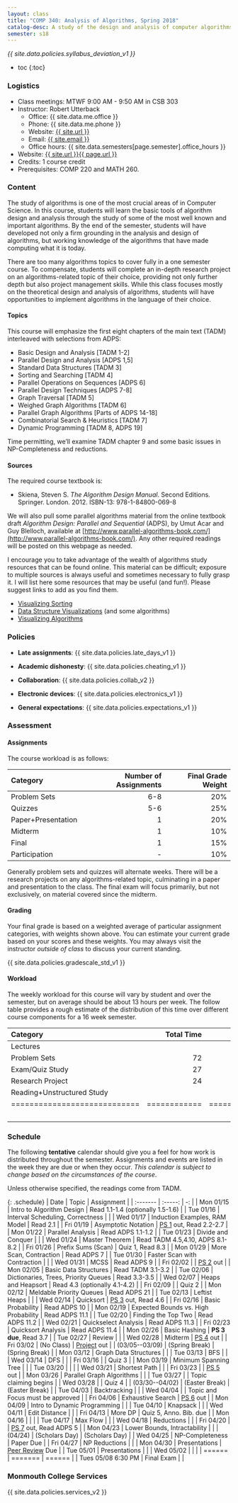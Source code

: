 ```yaml
---
layout: class
title: "COMP 340: Analysis of Algorithms, Spring 2018"
catalog-desc: A study of the design and analysis of computer algorithms. Topics include asymptotic analysis, efficient algorithm design, sorting and order statistics, hashing, binary search trees, graph algorithms, matrix multiplication, and NP completeness. This course begins a more in-depth study in the theory and science of computation.
semester: s18
---
```


*{{ site.data.policies.syllabus_deviation_v1 }}*

* toc
{:toc}

### Logistics

* Class meetings: MTWF 9:00 AM - 9:50 AM in CSB 303
* Instructor: Robert Utterback
  * Office: {{ site.data.me.office }}
  * Phone: {{ site.data.me.phone }}
  * Website: <a href="{{ site.url }}">{{ site.url }}</a>
  * Email: <a href="mailto:{{ site.email }}">{{ site.email }}</a>
  * Office hours: {{ site.data.semesters[page.semester].office_hours }}
* Website: <a href="{{ site.url }}{{ page.url }}">{{ site.url }}{{ page.url }}</a>
* Credits: 1 course credit
* Prerequisites: COMP 220 and MATH 260.

### Content

The study of algorithms is one of the most crucial areas of in
Computer Science. In this course, students will learn the basic tools
of algorithm design and analysis through the study of some of the most
well known and important algorithms. By the end of the semester,
students will have developed not only a firm grounding in the analysis
and design of algorithms, but working knowledge of the algorithms that
have made computing what it is today.  

There are too many algorithms topics to cover fully in a one semester
course. To compensate, students will complete an in-depth research
project on an algorithms-related topic of their choice, providing not
only further depth but also project management skills. While this
class focuses mostly on the theoretical design and analysis of
algorithms, students will have opportunities to implement algorithms
in the language of their choice.

<!-- While it certainly is possible to study algorithms in the absence of -->
<!-- programming, concrete implementations provide a tangible means of -->
<!-- playing with the course material. As a part of the class, students -->
<!-- will implement, in the language of their choice, present and -->
<!-- demonstrate the algorithms from the text. Regular presentations of -->
<!-- code will provide a backdrop for discussions of the relationships -->
<!-- between programming, algorithms and the science of computing. -->

#### Topics

This course will emphasize the first eight chapters of the main text (TADM)
interleaved with selections from ADPS:

* Basic Design and Analysis [TADM 1-2] 
* Parallel Design and Analysis [ADPS 1,5]
* Standard Data Structures [TADM 3]
* Sorting and Searching [TADM 4]
* Parallel Operations on Sequences [ADPS 6]
* Parallel Design Techniques [ADPS 7-8]
* Graph Traversal [TADM 5]
* Weighed Graph Algorithms [TADM 6]
* Parallel Graph Algorithms [Parts of ADPS 14-18]
* Combinatorial Search & Heuristics [TADM 7] 
* Dynamic Programming [TADM 8, ADPS 19]

Time permitting, we’ll examine TADM chapter 9 and some basic issues in
NP-Completeness and reductions.
  
#### Sources

The required course textbook is:

* Skiena, Steven S. *The Algorithm Design Manual*. Second
Editions. Springer. London. 2012.  ISBN-13: 978-1-84800-069-8

We will also pull some parallel algorithms material from the online
textbook draft *Algorithm Design: Parallel and Sequential* (ADPS), by
Umut Acar and Guy Blelloch, available at
[http://www.parallel-algorithms-book.com/](http://www.parallel-algorithms-book.com/). Any
other required readings will be posted on this webpage as needed.

I encourage you to take advantage of the wealth of algorithms study
resources that can be found online. This material can be difficult;
exposure to multiple sources is always useful and sometimes necessary
to fully grasp it. I will list here some resources that may be useful
(and fun!). Please suggest links to add as you find them.

* [Visualizing Sorting](http://panthema.net/2013/sound-of-sorting/)
* [Data Structure Visualizations](http://www.cs.usfca.edu/~galles/visualization/Algorithms.html) (and some algorithms)
* [Visualizing Algorithms](https://bost.ocks.org/mike/algorithms/)

### Policies

* **Late assignments**: {{ site.data.policies.late_days_v1 }}

* **Academic dishonesty**: {{ site.data.policies.cheating_v1 }}

* **Collaboration**: {{ site.data.policies.collab_v2 }}

* **Electronic devices**: {{ site.data.policies.electronics_v1 }}

* **General expectations**: {{ site.data.policies.expectations_v1 }}

### Assessment

#### Assignments

The course workload is as follows: 

| Category           | Number of Assignments | Final Grade Weight |
| :-----             |              -------: |                 -: |
| Problem Sets       |                   6-8 |                20% |
| Quizzes            |                   5-6 |                25% |
| Paper+Presentation |                     1 |                20% |
| Midterm            |                     1 |                10% |
| Final              |                     1 |                15% |
| Participation      |                     - |                10% |

Generally problem sets and quizzes will alternate weeks. There will be
a research projects on any algorithms-related topic, culminating in a
paper and presentation to the class. The final exam will focus
primarily, but not exclusively, on material covered since the
midterm.

#### Grading

Your final grade is based on a weighted average of particular
assignment categories, with weights shown above. You can estimate your
current grade based on your scores and these weights. You may always
visit the instructor *outside of class* to discuss your current
standing.

{{ site.data.policies.gradescale_std_v1 }}

#### Workload

The weekly workload for this course will vary by student and over the
semester, but on average should be about 13 hours per week. The follow
table provides a rough estimate of the distribution of this time over
different course components for a 16 week semester.

| Category                     |   Total Time |     Time/Week (Hours) |
| :-----                      |    -------:  |   -----------------:  |
| Lectures                     |              |                   3.3 |
| Problem Sets                 |           72 |                   4.5 |
| Exam/Quiz Study              |           27 |                   1.7 |
| Research Project             |           24 |                   1.5 |
| Reading+Unstructured Study   |              |                     2 |
| ============================ | ============ | ===================== |
|                              |              |                    13 |

### Schedule
The following **tentative** calendar should give you a feel for how
work is distributed throughout the semester. Assignments and events
are listed in the week they are due or when they occur. *This calendar
is subject to change based on the circumstances of the course*.

<!-- (let* ((start-date (org-read-date nil nil "2018-01-15")) -->
<!--        (end-date (org-read-date nil nil "2018-05-02")) -->
<!--        (days (list "Mon" "Tue" "Wed" "Fri")) -->
<!--        (current start-date)) -->
<!--   (while (string< current end-date) -->
<!--     (let* ((time (org-time-string-to-time current)) -->
<!--            (day (format-time-string "%a" time))) -->
<!--       (if (member day days) -->
<!--           (princ (concat (format-time-string "%a %m/%d" time) "\n")))) -->
<!--     (setq current (org-read-date nil nil "++1" nil (org-time-string-to-time current))))) -->

Unless otherwise specified, the readings come from TADM.

{: .schedule}
| Date               | Topic                                | Assignment                          |
| :-------           | :-----:                              | -:                                  |
| Mon 01/15          | Intro to Algorithm Design            | Read 1.1-1.4 (optionally 1.5-1.6)   |
| Tue 01/16          | Interval Scheduling, Correctness     |                                     |
| Wed 01/17          | Induction Examples, RAM Model        | Read 2.1                            |
| Fri 01/19          | Asymptotic Notation                  | [PS 1](ps1.pdf) out, Read 2.2-2.7   |
| Mon 01/22          | Parallel Analysis                    | Read ADPS 1.1-1.2                   |
| Tue 01/23          | Divide and Conquer                   |                                     |
| Wed 01/24          | Master Theorem                       | Read TADM 4.5,4.10, ADPS 8.1-8.2    |
| Fri 01/26          | Prefix Sums (Scan)                   | Quiz 1, Read 8.3                    |
| Mon 01/29          | More Scan, Contraction               | Read ADPS 7                         |
| Tue 01/30          | Faster Scan with Contraction         |                                     |
| Wed 01/31          | MCSS                                 | Read ADPS 9                         |
| Fri 02/02          |                                      | [PS 2](ps2.pdf) out                 |
| Mon 02/05          | Basic Data Structures                | Read TADM 3.1-3.2                   |
| Tue 02/06          | Dictionaries, Trees, Priority Queues | Read 3.3-3.5                        |
| Wed 02/07          | Heaps and Heapsort                   | Read 4.3 (optionally 4.1-4.2)       |
| Fri 02/09          |                                      | Quiz 2                              |
| Mon 02/12          | Meldable Priority Queues             | Read ADPS 21                        |
| Tue 02/13          | Leftist Heaps                        |                                     |
| Wed 02/14          | Quicksort                            | [PS 3](ps3.pdf) out, Read 4.6       |
| Fri 02/16          | Basic Probability                    | Read ADPS 10                        |
| Mon 02/19          | Expected Bounds vs. High Probability | Read ADPS 11.1                      |
| Tue 02/20          | Finding the Top Two                  | Read ADPS 11.2                      |
| Wed 02/21          | Quickselect Analysis                 | Read ADPS 11.3                      |
| Fri 02/23          | Quicksort Analysis                   | Read ADPS 11.4                      |
| Mon 02/26          | Basic Hashing                        | **PS 3 due**, Read 3.7              |
| Tue 02/27          | Review                               |                                     |
| Wed 02/28          | Midterm                              | [PS 4](ps4.pdf) out                 |
| Fri 03/02          | (No Class)                           | [Project](proj.pdf) out             |
| (03/05--03/09)     | (Spring Break)                       | (Spring Break)                      |
| Mon 03/12          | Graph Data Structures                |                                     |
| Tue 03/13          | BFS                                  |                                     |
| Wed 03/14          | DFS                                  |                                     |
| Fri 03/16          |                                      | Quiz 3                              |
| Mon 03/19          | Minimum Spanning Tree                |                                     |
| Tue 03/20          |                                      |                                     |
| Wed 03/21          | Shortest Path                        |                                     |
| Fri 03/23          |                                      | [PS 5](ps5.pdf) out                 |
| Mon 03/26          | Parallel Graph Algorithms            |                                     |
| Tue 03/27          |                                      | Topic claiming begins               |
| Wed 03/28          |                                      | Quiz 4                              |
| (03/30--04/02)     | (Easter Break)                       | (Easter Break)                      |
| Tue 04/03          | Backtracking                         |                                     |
| Wed 04/04          |                                      | Topic and Focus must be approved    |
| Fri 04/06          | Exhaustive Search                    | [PS 6](ps6.pdf) out                 |
| Mon 04/09          | Intro to Dynamic Programming         |                                     |
| Tue 04/10          | Knapsack                             |                                     |
| Wed 04/11          | Edit Distance                        |                                     |
| Fri 04/13          | More DP                              | Quiz 5, Anno. Bib. due              |
| Mon 04/16          |                                      |                                     |
| Tue 04/17          | Max Flow                             |                                     |
| Wed 04/18          | Reductions                           |                                     |
| Fri 04/20          |                                      | [PS 7](ps7.pdf) out, Read ADPS 5    |
| Mon 04/23          | Lower Bounds, Intractability         |                                     |
| (04/24)            | (Scholars Day)                       | (Scholars Day)                      |
| Wed 04/25          | NP-Completeness                      | Paper Due                           |
| Fri 04/27          | NP Reductions                        |                                     |
| Mon 04/30          | Presentations                        | [Peer Review](review-paper.pdf) Due |
| Tue 05/01          | Presentations                        |                                     |
| Wed 05/02          |                                      |                                     |
| ======             | =======                              | ======                              |
| Tues 05/08 6:30 PM | Final Exam                           |                                     |

### Monmouth College Services

{{ site.data.policies.services_v2 }}

<!-- Local Variables: -->
<!-- eval: (orgtbl-mode) -->
<!-- End: -->
